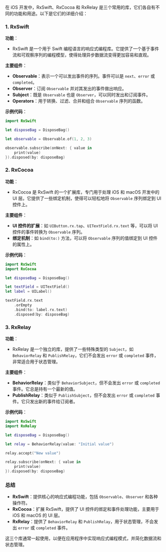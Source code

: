 
在 iOS 开发中，RxSwift、RxCocoa 和 RxRelay 是三个常用的库，它们各自有不同的功能和用途。以下是它们的详细介绍：

### 1. RxSwift

**功能**：
- RxSwift 是一个用于 Swift 编程语言的响应式编程库。它提供了一个基于事件流和可观察序列的编程模型，使得处理异步数据流变得更加容易和直观。

**主要组件**：
- **Observable**：表示一个可以发出事件的序列。事件可以是 `next`、`error` 或 `completed`。
- **Observer**：订阅 `Observable` 并对其发出的事件做出响应。
- **Subject**：既是 `Observable` 也是 `Observer`，可以同时发出和订阅事件。
- **Operators**：用于转换、过滤、合并和组合 `Observable` 序列的函数。

**示例代码**：
```swift
import RxSwift

let disposeBag = DisposeBag()

let observable = Observable.of(1, 2, 3)

observable.subscribe(onNext: { value in
    print(value)
}).disposed(by: disposeBag)
```

### 2. RxCocoa

**功能**：
- RxCocoa 是 RxSwift 的一个扩展库，专门用于处理 iOS 和 macOS 开发中的 UI 层。它提供了一些绑定机制，使得可以轻松地将 `Observable` 序列绑定到 UI 控件上。

**主要组件**：
- **UI 控件的扩展**：如 `UIButton.rx.tap`、`UITextField.rx.text` 等，可以将 UI 控件的事件转换为 `Observable` 序列。
- **绑定机制**：如 `bind(to:)` 方法，可以将 `Observable` 序列的值绑定到 UI 控件的属性上。

**示例代码**：
```swift
import RxSwift
import RxCocoa

let disposeBag = DisposeBag()

let textField = UITextField()
let label = UILabel()

textField.rx.text
    .orEmpty
    .bind(to: label.rx.text)
    .disposed(by: disposeBag)
```

### 3. RxRelay

**功能**：
- RxRelay 是一个独立的库，提供了一些特殊类型的 `Subject`，如 `BehaviorRelay` 和 `PublishRelay`，它们不会发出 `error` 或 `completed` 事件，非常适合用于状态管理。

**主要组件**：
- **BehaviorRelay**：类似于 `BehaviorSubject`，但不会发出 `error` 或 `completed` 事件。它总是持有一个最新的值。
- **PublishRelay**：类似于 `PublishSubject`，但不会发出 `error` 或 `completed` 事件。它只发出新的事件给订阅者。

**示例代码**：
```swift
import RxSwift
import RxRelay

let disposeBag = DisposeBag()

let relay = BehaviorRelay(value: "Initial value")

relay.accept("New value")

relay.subscribe(onNext: { value in
    print(value)
}).disposed(by: disposeBag)
```

### 总结

- **RxSwift**：提供核心的响应式编程功能，包括 `Observable`、`Observer` 和各种操作符。
- **RxCocoa**：扩展 RxSwift，提供了 UI 控件的绑定和事件处理功能，主要用于 iOS 和 macOS 的 UI 层。
- **RxRelay**：提供了 `BehaviorRelay` 和 `PublishRelay`，用于状态管理，不会发出 `error` 或 `completed` 事件。

这三个库通常一起使用，以便在应用程序中实现响应式编程模式，并简化数据流和状态管理。